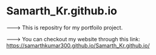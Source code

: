# Samarth_Kr.github.io

---> This is repositry for my portfoilo project.

---> You can checkout my website through this link: https://samarthkumar300.github.io/Samarth_Kr.github.io/
